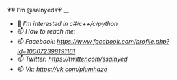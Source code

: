 :heartpulse:# I’m @salnyeds:heartpulse:
__
- 👀 *I’m interested in c#/c++/c/python*
- 📫 *How to reach me:*
- 📫 *Facebook: https://www.facebook.com/profile.php?id=100072398191161*
- 📫 *Twitter: https://twitter.com/ssalnyed*
- 📫 *Vk: https://vk.com/plumhaze*
